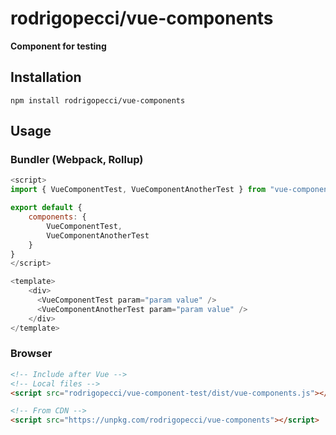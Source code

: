 # rodrigopecci/vue-components

**Component for testing**

## Installation

```
npm install rodrigopecci/vue-components
```

## Usage

### Bundler (Webpack, Rollup)

```js
<script>
import { VueComponentTest, VueComponentAnotherTest } from "vue-components";

export default {
    components: {
        VueComponentTest,
        VueComponentAnotherTest
    }    
}
</script>

<template>
    <div>
      <VueComponentTest param="param value" />
      <VueComponentAnotherTest param="param value" />
    </div>
</template>
```

### Browser

```html
<!-- Include after Vue -->
<!-- Local files -->
<script src="rodrigopecci/vue-component-test/dist/vue-components.js"></script>

<!-- From CDN -->
<script src="https://unpkg.com/rodrigopecci/vue-components"></script>
```

